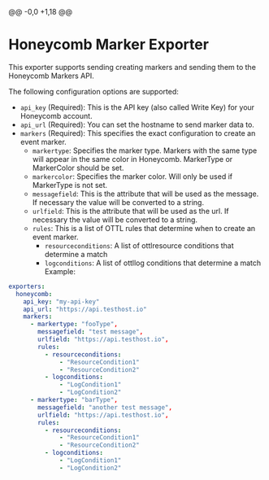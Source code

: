 @@ -0,0 +1,18 @@
# Honeycomb Marker Exporter

This exporter supports sending creating markers and sending them to the Honeycomb Markers API. 

The following configuration options are supported:

* `api_key` (Required): This is the API key (also called Write Key) for your Honeycomb account.
* `api_url` (Required): You can set the hostname to send marker data to.
* `markers` (Required): This specifies the exact configuration to create an event marker. 
  * `markertype`: Specifies the marker type. Markers with the same type will appear in the same color in Honeycomb. MarkerType or MarkerColor should be set.  
  * `markercolor`: Specifies the marker color. Will only be used if MarkerType is not set.
  * `messagefield`: This is the attribute that will be used as the message. If necessary the value will be converted to a string.
  * `urlfield`: This is the attribute that will be used as the url. If necessary the value will be converted to a string.
  * `rules`: This is a list of OTTL rules that determine when to create an event marker. 
    * `resourceconditions`: A list of ottlresource conditions that determine a match
    * `logconditions`: A list of ottllog conditions that determine a match
  Example:

```yaml
exporters:
  honeycomb:
    api_key: "my-api-key"
    api_url: "https://api.testhost.io"
    markers:
      - markertype: "fooType",
        messagefield: "test message",
        urlfield: "https://api.testhost.io",
        rules:
          - resourceconditions:
              - "ResourceCondition1"
              - "ResourceCondition2"
          - logconditions:
              - "LogCondition1"
              - "LogCondition2"
      - markertype: "barType",
        messagefield: "another test message",
        urlfield: "https://api.testhost.io",
        rules:
          - resourceconditions:
              - "ResourceCondition1"
              - "ResourceCondition2"
          - logconditions:
              - "LogCondition1"
              - "LogCondition2"
```